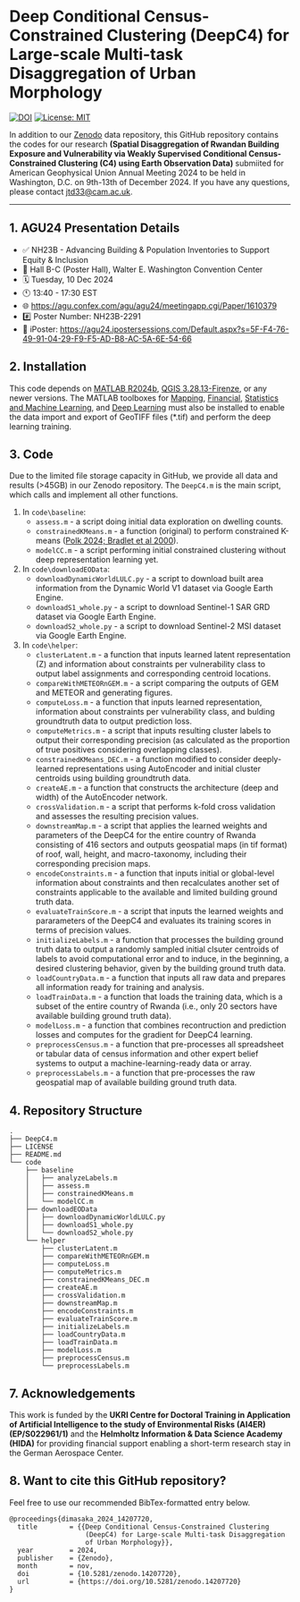 # **Deep Conditional Census-Constrained Clustering (DeepC4) for Large-scale Multi-task Disaggregation of Urban Morphology**

[![DOI](https://zenodo.org/badge/DOI/10.5281/zenodo.8099812.svg)](https://doi.org/10.5281/zenodo.13119552) [![License: MIT](https://img.shields.io/badge/License-MIT-blue.svg)](https://opensource.org/licenses/MIT)


In addition to our [Zenodo](https://doi.org/10.5281/zenodo.13119552) data repository, this GitHub repository contains the codes for our research **(Spatial Disaggregation of Rwandan Building Exposure and Vulnerability via Weakly Supervised Conditional Census-Constrained Clustering (C4) using Earth Observation Data)** submiited for American Geophysical Union Annual Meeting 2024 to be held in Washington, D.C. on 9th-13th of December 2024. If you have any questions, please contact [jtd33@cam.ac.uk](mailto:jtd33@cam.ac.uk).

---

## **1. AGU24 Presentation Details**

+ ✅ NH23B - Advancing Building & Population Inventories to Support Equity & Inclusion
+ 📍 Hall B-C (Poster Hall), Walter E. Washington Convention Center
+ 🗓️ Tuesday, 10 Dec 2024
+ 🕚 13:40 - 17:30 EST
+ 🌐 https://agu.confex.com/agu/agu24/meetingapp.cgi/Paper/1610379  
+ #️⃣ Poster Number: NH23B-2291
+ 🤝 iPoster: https://agu24.ipostersessions.com/Default.aspx?s=5F-F4-76-49-91-04-29-F9-F5-AD-B8-AC-5A-6E-54-66

## **2. Installation**

This code depends on [MATLAB R2024b](https://uk.mathworks.com/), [QGIS 3.28.13-Firenze](https://www.qgis.org/en/site/forusers/download.html), or any newer versions. The MATLAB toolboxes for [Mapping](https://uk.mathworks.com/products/mapping.html), [Financial](https://uk.mathworks.com/products/finance.html), [Statistics and Machine Learning](https://uk.mathworks.com/help/stats/getting-started-12.html), and [Deep Learning](https://uk.mathworks.com/help/deeplearning/ug/deep-learning-in-matlab.html) must also be installed to enable the data import and export of GeoTIFF files (*.tif) and perform the deep learning training.

## **3. Code**

Due to the limited file storage capacity in GitHub, we provide all data and results (>45GB) in our Zenodo repository. The `DeepC4.m` is the main script, which calls and implement all other functions. 

1. In `code\baseline`:
   - `assess.m` - a script doing initial data exploration on dwelling counts.
   - `constrainedKMeans.m` - a function (original) to perform constrained K-means ([Polk 2024; Bradlet et al 2000](https://www.mathworks.com/matlabcentral/fileexchange/117355-constrained-k-means)).
   - `modelCC.m` - a script performing initial constrained clustering without deep representation learning yet.
2. In `code\downloadEOData`:
   - `downloadDynamicWorldLULC.py` - a script to download built area information from the Dynamic World V1 dataset via Google Earth Engine.
   - `downloadS1_whole.py` - a script to download Sentinel-1 SAR GRD dataset via Google Earth Engine.
   - `downloadS2_whole.py` - a script to download Sentinel-2 MSI dataset via Google Earth Engine.
3. In `code\helper`: 
   - `clusterLatent.m` - a function that inputs learned latent representation (Z) and information about constraints per vulnerability class to output label assignments and corresponding centroid locations.
   - `compareWithMETEORnGEM.m` - a script comparing the outputs of GEM and METEOR and generating figures. 
   - `computeLoss.m` - a function that inputs learned representation, information about constraints per vulnerability class, and bulding groundtruth data to output prediction loss.
   - `computeMetrics.m` - a script that inputs resulting cluster labels to output their corresponding precision (as calculated as the proportion of true positives considering overlapping classes).
   - `constrainedKMeans_DEC.m` - a function modified to consider deeply-learned representations using AutoEncoder and initial cluster centroids using building groundtruth data.
   - `createAE.m` - a function that constructs the architecture (deep and width) of the AutoEncoder network.
   - `crossValidation.m` - a script that performs k-fold cross validation and assesses the resulting precision values.
   - `downstreamMap.m` - a script that applies the learned weights and parameters of the DeepC4 for the entire country of Rwanda consisting of 416 sectors and outputs geospatial maps (in tif format) of roof, wall, height, and macro-taxonomy, including their corresponding precision maps.
   - `encodeConstraints.m` - a function that inputs initial or global-level information about constraints and then recalculates another set of constraints applicable to the available and limited building ground truth data.
   - `evaluateTrainScore.m` - a script that inputs the learned weights and pararameters of the DeepC4 and evaluates its training scores in terms of precision values.
   - `initializeLabels.m` - a function that processes the building ground truth data to output a randomly sampled initial clsuter centroids of labels to avoid computational error and to induce, in the beginning, a desired clustering behavior, given by the building ground truth data.
   - `loadCountryData.m` - a function that inputs all raw data and prepares all information ready for training and analysis.
   - `loadTrainData.m` - a function that loads the training data, which is a subset of the entire country of Rwanda (i.e., only 20 sectors have available building ground truth data).
   - `modelLoss.m` - a function that combines recontruction and prediction losses and computes for the gradient for DeepC4 learning.
   - `preprocessCensus.m` - a function that pre-processes all spreadsheet or tabular data of census information and other expert belief systems to output a machine-learning-ready data or array.
   - `preprocessLabels.m` - a function that pre-processes the raw geospatial map of available building ground truth data.


## **4. Repository Structure**

```
.
├── DeepC4.m
├── LICENSE
├── README.md
└── code
    ├── baseline
    │   ├── analyzeLabels.m
    │   ├── assess.m
    │   ├── constrainedKMeans.m
    │   └── modelCC.m
    ├── downloadEOData
    │   ├── downloadDynamicWorldLULC.py
    │   ├── downloadS1_whole.py
    │   └── downloadS2_whole.py
    └── helper
        ├── clusterLatent.m
        ├── compareWithMETEORnGEM.m
        ├── computeLoss.m
        ├── computeMetrics.m
        ├── constrainedKMeans_DEC.m
        ├── createAE.m
        ├── crossValidation.m
        ├── downstreamMap.m
        ├── encodeConstraints.m
        ├── evaluateTrainScore.m
        ├── initializeLabels.m
        ├── loadCountryData.m
        ├── loadTrainData.m
        ├── modelLoss.m
        ├── preprocessCensus.m
        └── preprocessLabels.m
```

## **7. Acknowledgements**
This work is funded by the **UKRI Centre for Doctoral Training in Application of Artificial Intelligence to the study of Environmental Risks (AI4ER) (EP/S022961/1)** and the **Helmholtz
Information & Data Science Academy (HIDA)** for providing financial support enabling a short-term research stay in the German Aerospace Center.

## **8. Want to cite this GitHub repository?**
Feel free to use our recommended BibTex-formatted entry below.
```
@proceedings{dimasaka_2024_14207720,
  title        = {{Deep Conditional Census-Constrained Clustering 
                   (DeepC4) for Large-scale Multi-task Disaggregation
                   of Urban Morphology}},
  year         = 2024,
  publisher    = {Zenodo},
  month        = nov, 
  doi          = {10.5281/zenodo.14207720},
  url          = {https://doi.org/10.5281/zenodo.14207720}
}
```